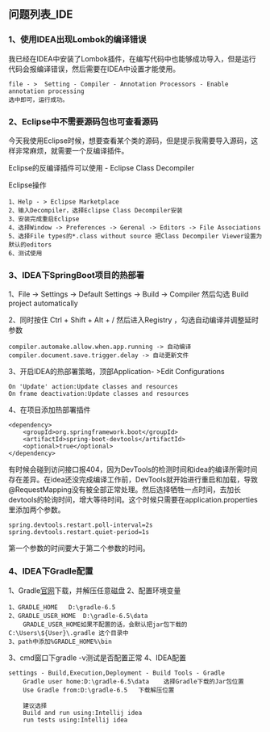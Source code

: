 ## 问题列表_IDE

### 1、使用IDEA出现Lombok的编译错误

我已经在IDEA中安装了Lombok插件，在编写代码中也能够成功导入，但是运行代码会报编译错误，然后需要在IDEA中设置才能使用。
```
file - >  Setting - Compiler - Annotation Processors - Enable annotation processing 
选中即可，运行成功。
```

### 2、Eclipse中不需要源码包也可查看源码

今天我使用Eclipse时候，想要查看某个类的源码，但是提示我需要导入源码，这样非常麻烦，就需要一个反编译插件。

Eclipse的反编译插件可以使用 - Eclipse Class Decompiler

Eclipse操作
```
1、Help - > Eclipse Marketplace 
2、输入Decompiler，选择Eclipse Class Decompiler安装
3、安装完成重启Eclipse
4、选择Window -> Preferences -> Gerenal -> Editors -> File Associations 
5、选择File types的*.class without source 把Class Decompiler Viewer设置为默认的editors
6、测试使用
```

### 3、IDEA下SpringBoot项目的热部署

1、File -> Settings -> Default Settings -> Build -> Compiler 然后勾选 Build project automatically

2、同时按住 Ctrl + Shift + Alt + / 然后进入Registry ，勾选自动编译并调整延时参数
```
compiler.automake.allow.when.app.running -> 自动编译
compiler.document.save.trigger.delay -> 自动更新文件
```
3、开启IDEA的热部署策略，顶部Application- >Edit Configurations
```
On 'Update' action:Update classes and resources
On frame deactivation:Update classes and resources
```
4、在项目添加热部署插件
```
<dependency>
    <groupId>org.springframework.boot</groupId>
    <artifactId>spring-boot-devtools</artifactId>
    <optional>true</optional>
</dependency>
```

有时候会碰到访问接口报404，因为DevTools的检测时间和idea的编译所需时间存在差异。在idea还没完成编译工作前，DevTools就开始进行重启和加载，导致@RequestMapping没有被全部正常处理。然后选择牺牲一点时间，去加长devtools的轮询时间，增大等待时间。这个时候只需要在application.properties里添加两个参数。
```
spring.devtools.restart.poll-interval=2s
spring.devtools.restart.quiet-period=1s
```
第一个参数的时间要大于第二个参数的时间。

### 4、IDEA下Gradle配置

1、Gradle[官网](https://gradle.org/releases/)下载，并解压任意磁盘
2、配置环境变量
```
1、GRADLE_HOME   D:\gradle-6.5
2、GRADLE_USER_HOME  D:\gradle-6.5\data
    GRADLE_USER_HOME如果不配置的话，会默认把jar包下载的 C:\Users\${User}\.gradle 这个目录中
3、path中添加%GRADLE_HOME%\bin
```
3、cmd窗口下gradle -v测试是否配置正常
4、IDEA配置 
```
settings - Build,Execution,Deployment - Build Tools - Gradle 
    Gradle user home:D:\gradle-6.5\data    选择Gradle下载的Jar包位置
    Use Gradle from:D:\gradle-6.5   下载解压位置
    
    建议选择
    Build and run using:Intellij idea 
    run tests using:Intellij idea
```



